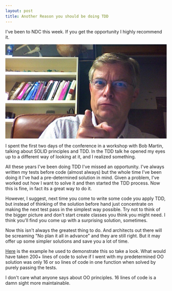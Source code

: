```yaml
---
layout: post
title: Another Reason you should be doing TDD
---
```



I've been to NDC this week. If you get the opportunity I highly recommend it. 

<p><img src="/img/bob-martin.jpg" style="width:637px;margin-left:auto;margin-right:auto;display:block;" /></p>

I spent the first two days of the conference in a workshop with Bob Martin, talking about SOLID principles and TDD. In the TDD talk he opened my eyes up to a different way of looking at it, and I realized something.

All these years I've been doing TDD I've missed an opportunity. I've always written my tests before code (almost always) but the whole time I've been doing it I've had a pre-determined solution in mind. Given a problem, I've worked out how I want to solve it and then started the TDD process. Now this is fine, in fact its a great way to do it.

However, I suggest, next time you come to write some code you apply TDD, but instead of thinking of the solution before hand just concentrate on making the next test pass in the simplest way possible. Try not to think of the bigger picture and don't start create classes you think you might need. I think you'll find you come up with a surprising solution, sometimes.

Now this isn't always the greatest thing to do. And architects out there will be screaming "No plan it all in advance" and they are still right. But it may offer up some simpler solutions and save you a lot of time.

[Here](http://butunclebob.com/ArticleS.UncleBob.TheBowlingGameKata) is the example he used to demonstrate this so take a look. What would have taken 200+ lines of code to solve if I went with my predetermined OO solution was only 16 or so lines of code in one function when solved by purely passing the tests.

I don't care what anyone says about OO principles. 16 lines of code is a damn sight more maintainable.